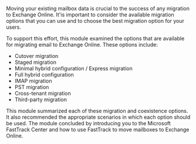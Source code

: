 Moving your existing mailbox data is crucial to the success of any migration to Exchange Online. It'is important to consider the available migration options that you can use and to choose the best migration option for your users.

To support this effort, this module examined the options that are available for migrating email to Exchange Online. These options include:

 -  Cutover migration
 -  Staged migration
 -  Minimal hybrid configuration / Express migration
 -  Full hybrid configuration
 -  IMAP migration
 -  PST migration
 -  Cross-tenant migration
 -  Third-party migration

This module summarized each of these migration and coexistence options. It also recommended the appropriate scenarios in which each option should be used. The module concluded by introducing you to the Microsoft FastTrack Center and how to use FastTrack to move mailboxes to Exchange Online.
